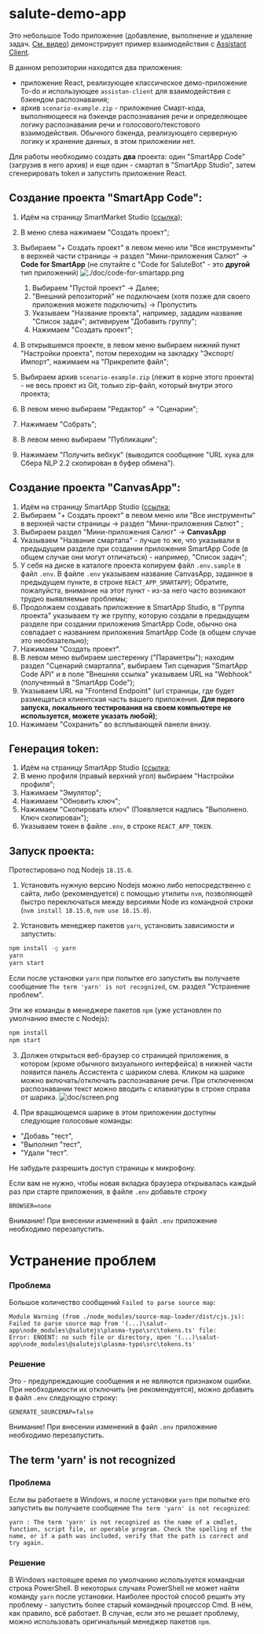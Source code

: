 # salute-demo-app

Это небольшое Todo приложение (добавление, выполнение и удаление задач. [См. видео](https://youtu.be/P-o2rwHhARo)) демонстрирует пример взаимодействия с [Assistant Client](https://github.com/sberdevices/assistant-client). 

В данном репозитории находятся два приложения:
- приложение React, реализующее классическое демо-приложение To-do и использующее `assistan-client` для взаимодействия с бэкендом распознавания;
- архив `scenario-example.zip` - приложение Смарт-кода, выполняющееся на бэкенде распознавания речи и определяющее логику распознавания речи и голосового/текстового взаимодействия.
Обычного бэкенда, реализующего серверную логику и хранение данных, в этом приложении нет.

Для работы необходимо создать **два** проекта: один "SmartApp Code" (загрузив в него архив) и еще один - смартап в "SmartApp Studio", затем сгенерировать token и запустить приложение React.
                        

## Создание проекта "SmartApp Code":

1. Идём на страницу SmartMarket Studio ([ссылка](https://developers.sber.ru/studio/));
1. В меню слева нажимаем "Создать проект";
1. Выбираем "+ Создать проект" в левом меню или "Все инструменты" в верхней части страницы -> раздел "Мини-приложения Салют" -> **Code for SmartApp** (не спутайте с "Code for SaluteBot" - это __другой__ тип приложений)
![./doc/code-for-smartapp.png](./doc/code-for-smartapp.png)
   1. Выбираем "Пустой проект" -> Далее; 
   2. "Внешний репозиторий" не подключаем (хотя позже для своего приложения можете подключить) -> Пропустить 
   3. Указываем "Название проекта", например, зададим название "Список задач"; активируем "Добавить группу";
   4. Нажимаем "Создать проект";
   
1. В открывшемся проекте, в левом меню выбираем нижний пункт "Настройки проекта", потом переходим на закладку "Экспорт/Импорт", нажимаем на "Прикрепите файл";
1. Выбираем архив `scenario-example.zip` (лежит в корне этого проекта) -  не весь проект из Git, только zip-файл, который внутри этого проекта;
1. В левом меню выбираем "Редактор" -> "Сценарии";
1. Нажимаем "Собрать";
1. В левом меню выбираем  "Публикации";
1. Нажимаем "Получить вебхук" (выводится сообщение "URL хука для Сбера NLP 2.2 скопирован в буфер обмена").
                              

## Создание проекта "CanvasApp":

1. Идём на страницу SmartApp Studio ([ссылка](https://developers.sber.ru/studio/);
1.  Выбираем "+ Создать проект" в левом меню или "Все инструменты" в верхней части страницы -> раздел "Мини-приложения Салют" ;
1. Выбираем раздел "Мини-приложения Салют" -> **CanvasApp**
1. Указываем "Название смартапа" - лучше то же, что указывали в предыдущем разделе при создании приложения SmartApp Code (в общем случае они могут отличаться) - например, "Список задач"; 
1. У себя на диске в каталоге проекта копируем файл `.env.sample` в файл `.env`. В файле `.env` указываем название CanvasApp, заданное в предыдущем пункте, в строке `REACT_APP_SMARTAPP`); Обратите, пожалуйста, внимание на этот пункт - из-за него часто возникают трудно выявляемые проблемы;
1. Продолжаем создавать приложение в SmartApp Studio, в "Группа проекта" указываем ту же группу, которую создали в предыдущем разделе при создании приложения SmartApp Code, обычно она совпадает с названием приложения SmartApp Code (в общем случае это необязательно);
1. Нажимаем "Создать проект".
1. В левом меню выбираем шестеренку ("Параметры"); находим раздел "Сценарий смартаппа", выбираем Тип сценария "SmartApp Code API" и в поле "Внешняя ссылка" указываем URL на "Webhook" (полученный в "SmartApp Code");
1. Указываем URL на "Frontend Endpoint" (url страницы, где будет размещаться клиентская часть вашего приложения. **Для первого запуска, локального тестирования на своем компьютере не используется, можете указать любой)**;
1. Нажимаем "Сохранить" во всплывающей панели внизу.
                                   

## Генерация token:

1. Идём на страницу SmartApp Studio ([ссылка](https://developers.sber.ru/studio/);
1. В меню профиля (правый верхний угол) выбираем "Настройки профиля";
1. Нажимаем "Эмулятор";
1. Нажимаем "Обновить ключ";
1. Нажимаем "Скопировать ключ" (Появляется надпись "Выполнено. Ключ скопирован");
1. Указываем токен в файле `.env`, в строке `REACT_APP_TOKEN`.
               

## Запуск проекта:
              
Протестировано под Nodejs `18.15.0`.

1. Установить нужную версию Nodejs можно либо непосредственно с сайта, либо (рекомендуется) с помощью утилиты `nvm`, позволяющей быстро переключаться между версиями Node из командной строки (`nvm install 18.15.0`, `nvm use 18.15.0`).
                                 
2. Установить менеджер пакетов `yarn`, установить зависимости и запустить: 

```bash
npm install -g yarn
yarn               
yarn start
```
                                 
Если после установки `yarn` при попытке его запустить вы получаете сообщение `The term 'yarn' is not recognized`, см. раздел "Устранение проблем".

Эти же команды в менеджере пакетов `npm` (уже установлен по умолчанию вместе с Nodejs):

```bash
npm install      
npm start
```


3. Должен открыться веб-браузер со страницей приложения, в котором (кроме обычного визуального интерфейса) в нижней части появится панель Ассистента с шариком слева. Кликом на шарике можно включать/отключать распознавание речи. При отключенном распознавании текст можно вводить с клавиатуры в строке справа от шарика.
![doc/screen.png](doc/screen.png)                             

4. При вращающемся шарике в этом приложении доступны следующие голосовые команды:
- "Добавь "тест",
- "Выполнил "тест",
- "Удали "тест". 

Не забудьте разрешить доступ страницы к микрофону.
                           
Если вам не нужно, чтобы новая вкладка браузера открывалась каждый раз при старте приложения, в файле `.env` добавьте строку

```dotenv
BROWSER=none
```

Внимание! При внесении изменений в файл `.env` приложение необходимо перезапустить.


# Устранение проблем

### Проблема

Большое количество сообщений `Failed to parse source map`:

```log
Module Warning (from ./node_modules/source-map-loader/dist/cjs.js):
Failed to parse source map from '(...)\salut-app\node_modules\@salutejs\plasma-typo\src\tokens.ts' file: 
Error: ENOENT: no such file or directory, open '(...)\salut-app\node_modules\@salutejs\plasma-typo\src\tokens.ts'
```

### Решение

Это - предупреждающие сообщения и не являются признаком ошибки.
При необходимости их отключить (не рекомендуется), можно добавить в файл `.env` следующую строку:

```dotenv
GENERATE_SOURCEMAP=false
```
                     
Внимание! При внесении изменений в файл `.env` приложение необходимо перезапустить.


## The term 'yarn' is not recognized
                     
### Проблема

Если вы работаете в Windows, и после установки `yarn` при попытке его запустить вы получаете сообщение `The term 'yarn' is not recognized`:
     
```log
yarn : The term 'yarn' is not recognized as the name of a cmdlet, function, script file, or operable program. Check the spelling of the name, or if a path was included, verify that the path is correct and try again.
```

### Решение

В Windows настоящее время по умолчанию используется командная строка PowerShell. В некоторых случаях PowerShell не может найти команду `yarn` после установки. Наиболее простой способ решить эту проблему - запустить более старый командный процессор Cmd.  В нём, как правило, всё работает. 
В случае, если это не решает проблему, можно использовать оригинальный менеджер пакетов `npm`. 



